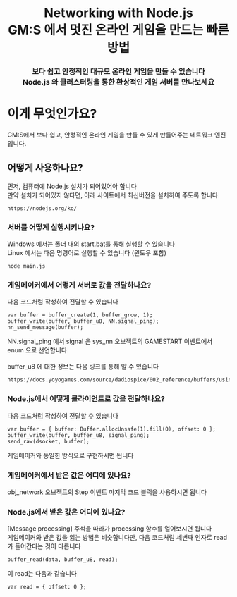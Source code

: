 <h1 align="center">Networking with Node.js<br>GM:S 에서 멋진 온라인 게임을 만드는 빠른 방법</h1>
<h3 align="center">보다 쉽고 안정적인 대규모 온라인 게임을 만들 수 있습니다<br />Node.js 와 클러스터링을 통한 환상적인 게임 서버를 만나보세요</h3>

# 이게 무엇인가요?

GM:S에서 보다 쉽고, 안정적인 온라인 게임을 만들 수 있게 만들어주는 네트워크 엔진입니다.

## 어떻게 사용하나요?

먼저, 컴퓨터에 Node.js 설치가 되어있어야 합니다<br />
만약 설치가 되어있지 않다면, 아래 사이트에서 최신버전을 설치하여 주도록 합니다
```
https://nodejs.org/ko/
```

### 서버를 어떻게 실행시키나요?

Windows 에서는 폴더 내의 start.bat를 통해 실행할 수 있습니다<br />
Linux 에서는 다음 명령어로 실행할 수 있습니다 (윈도우 포함)

```
node main.js
```

### 게임메이커에서 어떻게 서버로 값을 전달하나요?

다음 코드처럼 작성하여 전달할 수 있습니다

```
var buffer = buffer_create(1, buffer_grow, 1);
buffer_write(buffer, buffer_u8, NN.signal_ping);
nn_send_message(buffer);
```

NN.signal_ping 에서 signal 은 sys_nn 오브젝트의 GAMESTART 이벤트에서 enum 으로 선언합니다<br /><br />
buffer_u8 에 대한 정보는 다음 링크를 통해 알 수 있습니다

```
https://docs.yoyogames.com/source/dadiospice/002_reference/buffers/using%20buffers.html
```

### Node.js에서 어떻게 클라이언트로 값을 전달하나요?

다음 코드처럼 작성하여 전달할 수 있습니다

```
var buffer = { buffer: Buffer.allocUnsafe(1).fill(0), offset: 0 };
buffer_write(buffer, buffer_u8, signal_ping);
send_raw(dsocket, buffer);
```

게임메이커와 동일한 방식으로 구현하시면 됩니다

### 게임메이커에서 받은 값은 어디에 있나요?

obj_network 오브젝트의 Step 이벤트 마지막 코드 블럭을 사용하시면 됩니다

### Node.js에서 받은 값은 어디에 있나요?

[Message processing] 주석을 따라가 processing 함수를 열어보시면 됩니다<br />
게임메이커와 받은 값을 읽는 방법은 비슷합니다만, 다음 코드처럼 세번째 인자로 read 가 들어간다는 것이 다릅니다

```
buffer_read(data, buffer_u8, read);
```

이 read는 다음과 같습니다

```
var read = { offset: 0 };
```